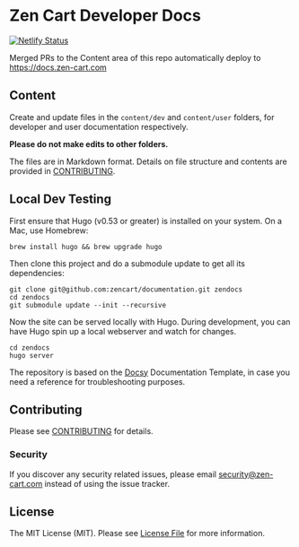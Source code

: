 # Zen Cart Developer Docs

[![Netlify Status](https://api.netlify.com/api/v1/badges/4d957b89-ea0c-46dc-93a2-2204d5a1a2b9/deploy-status)](https://app.netlify.com/sites/zencartdocs/deploys)

Merged PRs to the Content area of this repo automatically deploy to https://docs.zen-cart.com

## Content

Create and update files in the `content/dev` and `content/user` folders, for developer and user documentation respectively.   

**Please do not make edits to other folders.**

The files are in Markdown format. Details on file structure and contents are provided in [CONTRIBUTING](CONTRIBUTING.md).


## Local Dev Testing

First ensure that Hugo (v0.53 or greater) is installed on your system. On a Mac, use Homebrew:

```
brew install hugo && brew upgrade hugo
```

Then clone this project and do a submodule update to get all its dependencies:

```
git clone git@github.com:zencart/documentation.git zendocs
cd zendocs
git submodule update --init --recursive
```

Now the site can be served locally with Hugo. During development, you can have Hugo spin up a local webserver and watch for changes.

```
cd zendocs
hugo server
```

The repository is based on the [Docsy](https://www.docsy.dev/docs/) Documentation Template, in case you need a reference for troubleshooting purposes.


## Contributing

Please see [CONTRIBUTING](CONTRIBUTING.md) for details.

### Security

If you discover any security related issues, please email security@zen-cart.com instead of using the issue tracker.


## License

The MIT License (MIT). Please see [License File](LICENSE.md) for more information.
